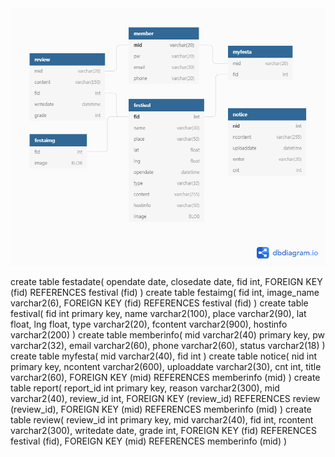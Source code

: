 <img src="festa_db.png" alt="festa_db" style="zoom: 80%;" />

create table festadate(
    opendate date, 
    closedate date,
    fid int,
    FOREIGN KEY (fid) REFERENCES festival (fid)
)
create table festaimg(
    fid int,
    image_name varchar2(6),
    FOREIGN KEY (fid) REFERENCES festival (fid)
)
create table festival(
    fid int primary key,
    name varchar2(100),
    place varchar2(90),
    lat float,
    lng float,
    type varchar2(20),
    fcontent varchar2(900),
    hostinfo varchar2(200)
)
create table memberinfo(
    mid varchar2(40) primary key,
    pw varchar2(32),
    email varchar2(60),
    phone varchar2(60),
    status varchar2(18)
)
create table myfesta(
    mid varchar2(40),
    fid int
)
create table notice(
    nid int primary key,
    ncontent varchar2(600),
    uploaddate varchar2(30),
    cnt int,
    title varchar2(60),
    FOREIGN KEY (mid) REFERENCES memberinfo (mid)
)
create table report(
    report_id int primary key,
    reason varchar2(300),
    mid varchar2(40),
    review_id int,
    FOREIGN KEY (review_id) REFERENCES review (review_id), 
    FOREIGN KEY (mid) REFERENCES memberinfo (mid)
)
create table review(
    review_id int primary key,
    mid varchar2(40),
    fid int,
    rcontent varchar2(300),
    writedate date,
    grade int,
    FOREIGN KEY (fid) REFERENCES festival (fid), 
    FOREIGN KEY (mid) REFERENCES memberinfo (mid)
)